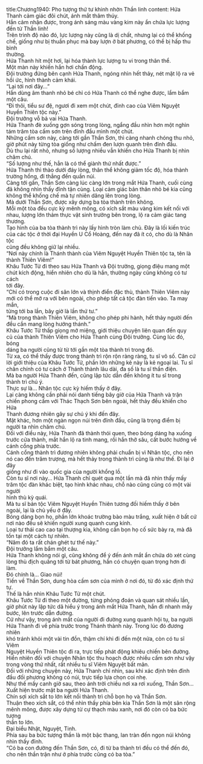 title:Chương1940: Pho tượng thứ tư khinh nhờn Thần linh
content:
Hứa Thanh cảm giác đôi chút, ánh mắt thâm thúy.<br>Hắn cảm nhận được, trong ánh sáng màu vàng kim này ẩn chứa lực lượng<br>đến từ Thần linh!<br>Trên trình độ nào đó, lực lượng này cũng là dị chất, nhưng lại có thể khống<br>chế, giống như bị thuần phục mà bay lượn ở bát phương, có thể bị hấp thu bình<br>thường.<br>Hứa Thanh hít một hơi, lại hóa thành lực lượng tu vi trong thân thể.<br>Một màn này khiến hắn hơi chấn động.<br>Đội trường đứng bên cạnh Hứa Thanh, ngóng nhìn hết thảy, nét mặt lộ ra vẻ<br>hồi ức, hình thành cảm khái.<br>“Lại tới nơi đây...”<br>Hắn dùng âm thanh nhỏ bé chỉ có Hứa Thanh có thể nghe được, lẩm bẩm<br>một câu.<br>“Đi thôi, tiểu sư đệ, ngươi đi xem một chút, đỉnh cao của Viêm Nguyệt<br>Huyền Thiên tộc này.”<br>Đội trưởng vỗ bả vai Hứa Thanh.<br>Hứa Thanh đè xuống gợn sóng trong lòng, ngẩng đầu nhìn hơn một nghìn<br>tám trăm tòa cấm sơn trên đỉnh đầu mình một chút.<br>Những cấm sơn này, càng tới gần Thần Sơn, thì càng nhanh chóng thu nhỏ,<br>giờ phút này từng tòa giống như chấm đen lượn quanh trên đỉnh đầu.<br>Dù thu lại rất nhỏ, nhưng số lượng nhiều vẫn khiến cho Hứa Thanh bị nhìn<br>chăm chú.<br>“Số lượng như thế, hẳn là có thể giành thứ nhất được.”<br>Hứa Thanh thì thào dưới đáy lòng, thân thể không giảm tốc độ, hóa thành<br>trường hồng, đi thẳng đến quần núi.<br>Càng tới gần, Thần Sơn càng lúc càng lớn trong mắt Hứa Thanh, cuối cùng<br>đã không nhìn thấy đỉnh tận cùng. Loại cảm giác bản thân nhỏ bé kia cũng<br>không thể khống chế mà tự nhiên dâng lên trong lòng.<br>Mà dưới Thần Sơn, được xây dựng ba tòa thành trên không.<br>Mỗi một tòa đều cực kỳ mênh mông, có xích sắt màu vàng kim kết nối với<br>nhau, lượng lớn thảm thực vật sinh trưởng bên trong, lộ ra cảm giác tang<br>thương.<br>Tạo hình của ba tòa thành trì này lấy hình tròn làm chủ. Đây là lối kiến trúc<br>của các tộc ở thời đại Huyền U Cổ Hoàng, đến nay đã ít có, cho dù là Nhân tộc<br>cũng đều không giữ lại nhiều.<br>“Nơi này chính là Thánh thành của Viêm Nguyệt Huyền Thiên tộc ta, tên là<br>thành Thiên Viêm!”<br>Khâu Tước Tử đi theo sau Hứa Thanh và Đội trưởng, giọng điệu mang một<br>chút kích động, hiển nhiên cho dù là hắn, thường ngày cũng không có tư cách<br>tới đây.<br>“Chỉ có trong cuộc đi săn lớn và thịnh điển đặc thù, thành Thiên Viêm này<br>mới có thể mở ra với bên ngoài, cho phép tất cả tộc đàn tiến vào. Ta may mắn,<br>từng tới ba lần, bây giờ là lần thứ tư.”<br>“Mà trong thành Thiên Viêm, không cho phép phi hành, hết thảy người đến<br>đều cần mang lòng hướng thánh.”<br>Khâu Tước Tử thấp giọng mở miệng, giới thiệu chuyện liên quan đến quy<br>củ của thành Thiên Viêm cho Hứa Thanh cùng Đội trưởng. Cùng lúc đó, bóng<br>dáng ba người cũng từ từ tới gần một tòa thành trì trong đó.<br>Từ xa, có thể thấy được trong thành trì rộn rộn ràng ràng, tu sĩ vô số. Căn cứ<br>lời giới thiệu của Khâu Tước Tử, phần lớn những kẻ này là kẻ ngoại lai. Tu sĩ<br>chân chính có tư cách ở Thánh thành lâu dài, đa số là tu sĩ thần điện.<br>Mà ba người Hứa Thanh đến, cũng lập tức dẫn đến không ít tu sĩ trong<br>thành trì chú ý.<br>Thực sự là... Nhân tộc cực kỳ hiếm thấy ở đây.<br>Lại càng không cần phải nói danh tiếng bây giờ của Hứa Thanh và trận<br>chiến phong cấm với Thác Thạch Sơn bên ngoài, hết thảy đều khiến cho Hứa<br>Thanh đương nhiên gây sự chú ý khi đến đây.<br>Mặt khác, hơn một ngàn ngọn núi trên đỉnh đầu, cũng là trọng điểm bị<br>người ta nhìn chăm chú.<br>Đối với điều này, Hứa Thanh đã thành thói quen, theo bóng dáng hạ xuống<br>trước cửa thành, mắt hắn lộ ra tinh mang, rồi hắn thở sâu, cất bước hướng về<br>cánh cổng phía trước.<br>Cánh cổng thành trì đương nhiên không phải chuẩn bị vì Nhân tộc, cho nên<br>nó cao đến trăm trượng, mà hết thảy trong thành trì cũng là như thế. Đi lại ở đây<br>giống như đi vào quốc gia của người khổng lồ.<br>Còn tu sĩ nơi này... Hứa Thanh chỉ quét qua một lần mà đã nhìn thấy mấy<br>trăm tộc đàn khác biệt, tạo hình khác nhau, chỗ nào cũng cũng có một vài người<br>hình thù kỳ quái.<br>Mà tu sĩ bản tộc Viêm Nguyệt Huyền Thiên tương đối hiếm thấy ở bên<br>ngoài, lại là chủ yếu ở đây.<br>Bóng dáng bọn họ, phần lớn khoác trường bào màu trắng, xuất hiện ở bất cứ<br>nơi nào đều sẽ khiến người xung quanh cung kính.<br>Loại tư thái cao cao tại thượng kia, không cần bọn họ cố sức bày ra, mà đã<br>tồn tại một cách tự nhiên.<br>“Năm đó ta rất chán ghét tư thế này.”<br>Đội trưởng lẩm bẩm một câu.<br>Hứa Thanh không nói gì, cũng không để ý đến ánh mắt ẩn chứa dò xét cùng<br>lòng thù địch quăng tới từ bát phương, hắn có chuyện quan trọng hơn đi làm.<br>Đó chính là... Giao núi!<br>Tiến về Thần Sơn, dung hòa cấm sơn của mình ở nơi đó, từ đó xác định thứ<br>tự.<br>Thế là hắn nhìn Khâu Tước Tử một chút.<br>Khâu Tước Tử đi theo một đường, từng phỏng đoán và quan sát nhiều lần,<br>giờ phút này lập tức dã hiểu ý trong ánh mắt Hứa Thanh, hắn đi nhanh mấy<br>bước, lên trước dẫn đường.<br>Cứ như vậy, trong ánh mắt của người đi đường xung quanh hội tụ, ba người<br>Hứa Thanh đi về phía trước trong Thánh thành này. Trong lúc đó đương nhiên<br>khó tránh khỏi một vài tin đồn, thậm chí khi đi đến một nửa, còn có tu sĩ Viêm<br>Nguyệt Huyền Thiên tộc đi ra, trực tiếp phát động khiêu chiến bên đường.<br>Hiển nhiên đối với chuyện Nhân tộc thu hoạch được nhiều cấm sơn như vậy<br>trong vòng thứ nhất, rất nhiều tu sĩ Viêm Nguyệt bất mãn.<br>Đối với những chuyện này, Hứa Thanh chỉ nhìn, sau khi xác định trên đỉnh<br>đầu đối phương không có núi, trực tiếp lựa chọn coi nhẹ.<br>Như thế mấy canh giờ sau, theo ánh trời chiều nơi xa rơi xuống, Thần Sơn...<br>Xuất hiện trước mặt ba người Hứa Thanh.<br>Chín sợi xích sắt to lớn kết nối thành trì chỗ bọn họ và Thần Sơn.<br>Thuận theo xích sắt, có thể nhìn thấy phía bên kia Thần Sơn là một sân rộng<br>mênh mông, được xây dựng từ cự thạch màu xanh, nơi đó còn có ba bức tượng<br>thần to lớn.<br>Đại biểu Nhật, Nguyệt, Tinh.<br>Phía sau ba bức tượng thần là một bậc thang, lan tràn đến ngọn núi không<br>nhìn thấy đỉnh.<br>“Có ba con đường đến Thần Sơn, có, đi từ ba thành trì đều có thể đến đó,<br>cho nên thần trận như ở phía trước cũng có ba tòa.”